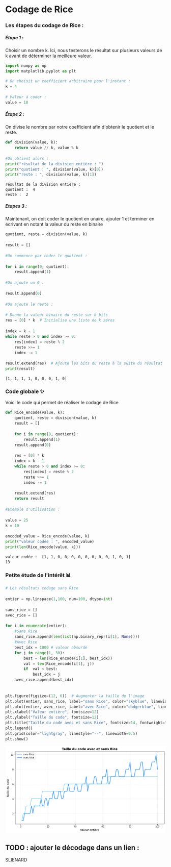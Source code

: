 # Codage de Rice

### Les étapes du codage de Rice :

##### Étape 1 :

Choisir un nombre k. Ici, nous testerons le résultat sur plusieurs valeurs de k avant de déterminer la meilleure valeur.


```python
import numpy as np
import matplotlib.pyplot as plt
```


```python
# On choisit un coefficient arbitraire pour l'instant : 
k = 4 

# Valeur à coder : 
value = 18

```

##### Étape 2 :

On divise le nombre par notre coefficient afin d'obtenir le quotient et le reste.


```python
def division(value, k):
    return value // k, value % k

#On obtient alors :
print("résultat de la division entière : ")
print("quotient : ", division(value, k)[0])
print("reste : ", division(value, k)[1])
```

    résultat de la division entière : 
    quotient :  4
    reste :  2


##### Etapes 3 : 

Maintenant, on doit coder le quotient en unaire, ajouter 1 et terminer en écrivant en notant la valeur du reste en binaire



```python
quotient, reste = division(value, k)

result = []

#On commence par coder le quotient :

for i in range(0, quotient):
    result.append(1)

#On ajoute un 0 : 

result.append(0)

#On ajoute le reste :

# Donne la valeur binaire du reste sur k bits
res = [0] * k  # Initialise une liste de k zéros

index = k - 1
while reste > 0 and index >= 0:
    res[index] = reste % 2
    reste >>= 1
    index -= 1

result.extend(res)  # Ajoute les bits du reste à la suite du résultat
print(result)
```

    [1, 1, 1, 1, 0, 0, 0, 1, 0]


### Code globale ✨

Voici le code qui permet de réaliser le codage de Rice 



```python
def Rice_encode(value, k):
    quotient, reste = division(value, k)
    result = []

    for i in range(0, quotient):
        result.append(1)
    result.append(0)

    res = [0] * k
    index = k - 1
    while reste > 0 and index >= 0:
        res[index] = reste % 2
        reste >>= 1
        index -= 1

    result.extend(res)
    return result

#Exemple d'utilisation :

value = 25
k = 10

encoded_value = Rice_encode(value, k)
print("valeur codée : ", encoded_value)
print(len(Rice_encode(value, k)))
```

    valeur codée :  [1, 1, 0, 0, 0, 0, 0, 0, 0, 0, 1, 0, 1]
    13


### Petite étude de l'intérêt 📊


```python
# Les résultats codage sans Rice

entier = np.linspace(1,100, num=100, dtype=int)

sans_rice = []
avec_rice = []

for i in enumerate(entier):
    #Sans Rice
    sans_rice.append(len(list(np.binary_repr(i[1], None))))
    #Avec Rice
    best_idx = 1000 # valeur absurde
    for j in range(1, 30):
        best = len(Rice_encode(i[1], best_idx))
        val = len(Rice_encode(i[1], j))
        if  val < best:
            best_idx = j
    avec_rice.append(best_idx)


plt.figure(figsize=(12, 6))  # Augmenter la taille de l'image
plt.plot(entier, sans_rice, label="sans Rice", color="skyblue", linewidth=2)
plt.plot(entier, avec_rice, label="avec Rice", color="dodgerblue", linewidth=2)
plt.xlabel("Valeur entière", fontsize=12)
plt.ylabel("Taille du code", fontsize=12)
plt.title("Taille du code avec et sans Rice", fontsize=14, fontweight="bold")
plt.legend()
plt.grid(color="lightgray", linestyle="--", linewidth=0.5)
plt.show()
```


    
![png](Rice_files/Rice_10_0.png)
    



## TODO : ajouter le décodage dans un lien : 



SLIENARD
